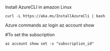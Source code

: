 Install AzureCLI in amazon Linux
```
curl -L https://aka.ms/InstallAzureCli | bash
```

Azure commands
az login
az account show

#To set the subscription
```
az account show set -s "subscription_id"
```
